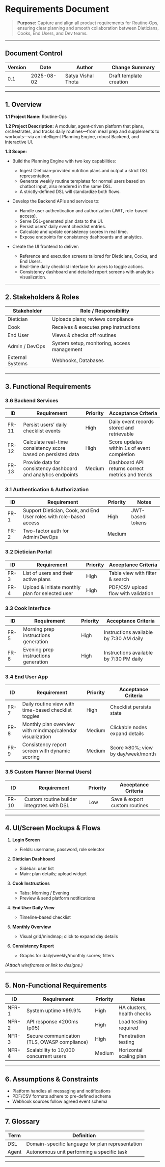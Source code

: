 # Requirements Document

> **Purpose:** Capture and align all product requirements for Routine‑Ops, ensuring clear planning and smooth collaboration between Dieticians, Cooks, End Users, and Dev teams.

---

## Document Control

| Version | Date       | Author             | Change Summary          |
| ------- | ---------- | ------------------ | ----------------------- |
| 0.1     | 2025-08-02 | Satya Vishal Thota | Draft template creation |

---

## 1. Overview

**1.1 Project Name:** Routine‑Ops

**1.2 Project Description:** A modular, agent‑driven platform that plans, orchestrates, and tracks daily routines—from meal prep and supplements to workouts—via an intelligent Planning Engine, robust Backend, and interactive UI.

**1.3 Scope:**

* Build the Planning Engine with two key capabilities:

  * Ingest Dietician‑provided nutrition plans and output a strict DSL representation.
  * Generate weekly routine templates for normal users based on chatbot input, also rendered in the same DSL.
  * A strictly‑defined DSL will standardize both flows.
* Develop the Backend APIs and services to:

  * Handle user authentication and authorization (JWT, role-based access).
  * Serve DSL-generated plan data to the UI.
  * Persist users’ daily event checklist entries.
  * Calculate and update consistency scores in real time.
  * Expose endpoints for consistency dashboards and analytics.
* Create the UI frontend to deliver:

  * Reference and execution screens tailored for Dieticians, Cooks, and End Users.
  * Real-time daily checklist interface for users to toggle actions.
  * Consistency dashboard and detailed report screens with analytics visualization.

---

## 2. Stakeholders & Roles

| Stakeholder      | Role / Responsibility                       |
| ---------------- | ------------------------------------------- |
| Dietician        | Uploads plans; reviews compliance           |
| Cook             | Receives & executes prep instructions       |
| End User         | Views & checks off routines                 |
| Admin / DevOps   | System setup, monitoring, access management |
| External Systems | Webhooks, Databases                         |

---

## 3. Functional Requirements

### 3.6 Backend Services

| ID    | Requirement                                                    | Priority | Acceptance Criteria                              |
| ----- | -------------------------------------------------------------- | -------- | ------------------------------------------------ |
| FR-11 | Persist users’ daily checklist events                          | High     | Daily event records stored and retrievable       |
| FR-12 | Calculate real-time consistency score based on persisted data  | High     | Score updates within 1s of event completion      |
| FR-13 | Provide data for consistency dashboard and analytics endpoints | Medium   | Dashboard API returns correct metrics and trends |

### 3.1 Authentication & Authorization

| ID   | Requirement                                                        | Priority | Notes            |
| ---- | ------------------------------------------------------------------ | -------- | ---------------- |
| FR-1 | Support Dietician, Cook, and End User roles with role-based access | High     | JWT-based tokens |
| FR-2 | Two-factor auth for Admin/DevOps                                   | Medium   |                  |

### 3.2 Dietician Portal

| ID   | Requirement                                      | Priority | Acceptance Criteria                 |
| ---- | ------------------------------------------------ | -------- | ----------------------------------- |
| FR-3 | List of users and their active plans             | High     | Table view with filter & search     |
| FR-4 | Upload & initiate monthly plan for selected user | High     | PDF/CSV upload flow with validation |

### 3.3 Cook Interface

| ID   | Requirement                          | Priority | Acceptance Criteria                     |
| ---- | ------------------------------------ | -------- | --------------------------------------- |
| FR-5 | Morning prep instructions generation | High     | Instructions available by 7:30 AM daily |
| FR-6 | Evening prep instructions generation | High     | Instructions available by 7:30 PM daily |

### 3.4 End User App

| ID   | Requirement                                               | Priority | Acceptance Criteria                |
| ---- | --------------------------------------------------------- | -------- | ---------------------------------- |
| FR-7 | Daily routine view with time-based checklist toggles      | High     | Checklist persists state           |
| FR-8 | Monthly plan overview with mindmap/calendar visualization | Medium   | Clickable nodes expand details     |
| FR-9 | Consistency report screen with dynamic scoring            | Medium   | Score ≥80%; view by day/week/month |

### 3.5 Custom Planner (Normal Users)

| ID    | Requirement                                | Priority | Acceptance Criteria           |
| ----- | ------------------------------------------ | -------- | ----------------------------- |
| FR-10 | Custom routine builder integrates with DSL | Low      | Save & export custom routines |

---

## 4. UI/Screen Mockups & Flows

1. **Login Screen**

   * Fields: username, password, role selector
2. **Dietician Dashboard**

   * Sidebar: user list
   * Main: plan details; upload widget
3. **Cook Instructions**

   * Tabs: Morning / Evening
   * Preview & send platform notifications
4. **End User Daily View**

   * Timeline-based checklist
5. **Monthly Overview**

   * Visual grid/mindmap; click to expand day details
6. **Consistency Report**

   * Graphs for daily/weekly/monthly scores; filters

*(Attach wireframes or link to designs.)*

---

## 5. Non-Functional Requirements

| ID    | Requirement                                  | Priority | Notes                      |
| ----- | -------------------------------------------- | -------- | -------------------------- |
| NFR-1 | System uptime ≥99.9%                         | High     | HA clusters, health checks |
| NFR-2 | API response ≤200ms (p95)                    | High     | Load testing required      |
| NFR-3 | Secure communication (TLS, OWASP compliance) | High     | Penetration testing        |
| NFR-4 | Scalability to 10,000 concurrent users       | Medium   | Horizontal scaling plan    |

---

## 6. Assumptions & Constraints

* Platform handles all messaging and notifications
* PDF/CSV formats adhere to pre-defined schema
* Webhook sources follow agreed event schema

---

## 7. Glossary

| Term  | Definition                                       |
| ----- | ------------------------------------------------ |
| DSL   | Domain-specific language for plan representation |
| Agent | Autonomous unit performing a specific task       |

---
